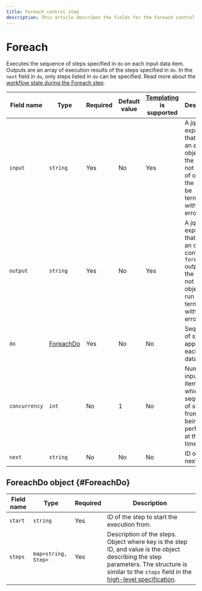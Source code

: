 ```yaml
---
title: Foreach control step
description: This article describes the fields for the Foreach control step.
---
```


# Foreach

Executes the sequence of steps specified in `do` on each input data item. Outputs are an array of execution results of the steps specified in `do`. In the `next` field in `do`, only steps listed in `do` can be specified. Read more about the [workflow state during the Foreach step](../../workflow.md#state-for-Foreach).

Field name | Type | Required | Default value | [Templating](../../templating.md) is supported | Description
--- | --- | --- | --- | --- | ---
`input` | `string` | Yes | No | Yes | A jq expression that forms an array of objects. If the result is not an array of objects, the run will be terminated with an error.
`output` | `string` | Yes | No | Yes | A jq expression that forms an object to contain the `foreach` output. If the result is not an object, the run will be terminated with an error.
`do` | [ForeachDo](#ForeachDo) | Yes | No | No | Sequence of steps to apply to each input data item.
`concurrency` | `int` | No | 1 | No | Number of input data items on which the sequence of steps from `do` is being performed at the same time.
`next` | `string` | No | No | No | ID of the next step.

## ForeachDo object {#ForeachDo}

Field name | Type | Required | Description
--- | --- | --- | ---
`start` | `string` | Yes | ID of the step to start the execution from.
`steps` | `map<string, Step>` | Yes | Description of the steps. Object where key is the step ID, and value is the object describing the step parameters. The structure is similar to the `steps` field in the [high-level specification](../index.md#workflow).

